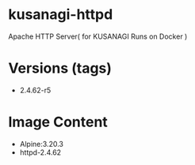 # kusanagi-httpd

Apache HTTP Server( for KUSANAGI Runs on Docker )

# Versions (tags)

- 2.4.62-r5

# Image Content

- Alpine:3.20.3
- httpd-2.4.62

